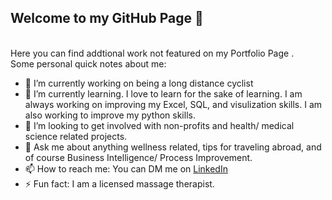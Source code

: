 ## Welcome to my GitHub Page 👋
<br/>
Here you can find addtional work not featured on my Portfolio Page <Portfolio Page="https://nbrown5071.github.io/"></a>.
<br/>
Some personal quick notes about me:

- 🔭 I’m currently working on being a long distance cyclist
- 🌱 I’m currently learning. I love to learn for the sake of learning. I am always working on improving my Excel, SQL, and visulization skills. I am also working to improve my python skills. 
- 👯 I’m looking to get involved with non-profits and health/ medical science related projects. 
- 💬 Ask me about anything wellness related, tips for traveling abroad, and of course Business Intelligence/ Process Improvement. 
- 📫 How to reach me: You can DM me on [LinkedIn](www.linkedin.com/in/nathan-brown-bia)
- ⚡ Fun fact: I am a licensed massage therapist.

